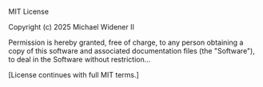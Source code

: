 MIT License

Copyright (c) 2025 Michael Widener II

Permission is hereby granted, free of charge, to any person obtaining a copy
of this software and associated documentation files (the "Software"), to deal
in the Software without restriction...

[License continues with full MIT terms.]
